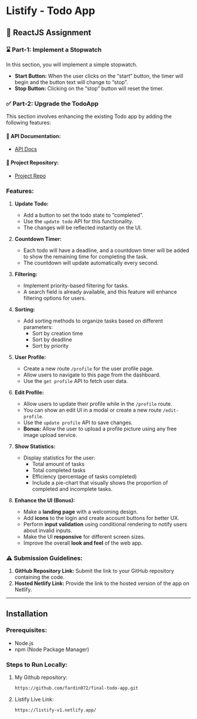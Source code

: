 # Listify - Todo App

## 🚀 ReactJS Assignment

### ⌛ Part-1: Implement a Stopwatch
In this section, you will implement a simple stopwatch. 

- **Start Button:** When the user clicks on the “start” button, the timer will begin and the button text will change to “stop”.
- **Stop Button:** Clicking on the “stop” button will reset the timer.

### ✅ Part-2: Upgrade the TodoApp

This section involves enhancing the existing Todo app by adding the following features:

#### 🔗 API Documentation:
- [API Docs](http://3.109.211.104:8001/docs)

#### 🔗 Project Repository:
- [Project Repo](https://github.com/selen0phile/todo-app)

### Features:

1. **Update Todo:**
   - Add a button to set the todo state to “completed”.
   - Use the `update todo` API for this functionality.
   - The changes will be reflected instantly on the UI.

2. **Countdown Timer:**
   - Each todo will have a deadline, and a countdown timer will be added to show the remaining time for completing the task.
   - The countdown will update automatically every second.

3. **Filtering:**
   - Implement priority-based filtering for tasks.
   - A search field is already available, and this feature will enhance filtering options for users.

4. **Sorting:**
   - Add sorting methods to organize tasks based on different parameters:
     - Sort by creation time
     - Sort by deadline
     - Sort by priority

5. **User Profile:**
   - Create a new route `/profile` for the user profile page.
   - Allow users to navigate to this page from the dashboard.
   - Use the `get profile` API to fetch user data.

6. **Edit Profile:**
   - Allow users to update their profile while in the `/profile` route.
   - You can show an edit UI in a modal or create a new route `/edit-profile`.
   - Use the `update profile` API to save changes.
   - **Bonus:** Allow the user to upload a profile picture using any free image upload service.

7. **Show Statistics:**
   - Display statistics for the user:
     - Total amount of tasks
     - Total completed tasks
     - Efficiency (percentage of tasks completed)
     - Include a pie-chart that visually shows the proportion of completed and incomplete tasks.

8. **Enhance the UI (Bonus):**
   - Make a **landing page** with a welcoming design.
   - Add **icons** to the login and create account buttons for better UX.
   - Perform **input validation** using conditional rendering to notify users about invalid inputs.
   - Make the UI **responsive** for different screen sizes.
   - Improve the overall **look and feel** of the web app.

### ⚠️ Submission Guidelines:

1. **GitHub Repository Link:** Submit the link to your GitHub repository containing the code.
2. **Hosted Netlify Link:** Provide the link to the hosted version of the app on Netlify.

---

## Installation

### Prerequisites:
- Node.js
- npm (Node Package Manager)

### Steps to Run Locally:

1. My Github repository:
   ```bash
   https://github.com/fardin072/final-todo-app.git

2. Listify Live Link:
   ```bash
   https://listify-v1.netlify.app/

